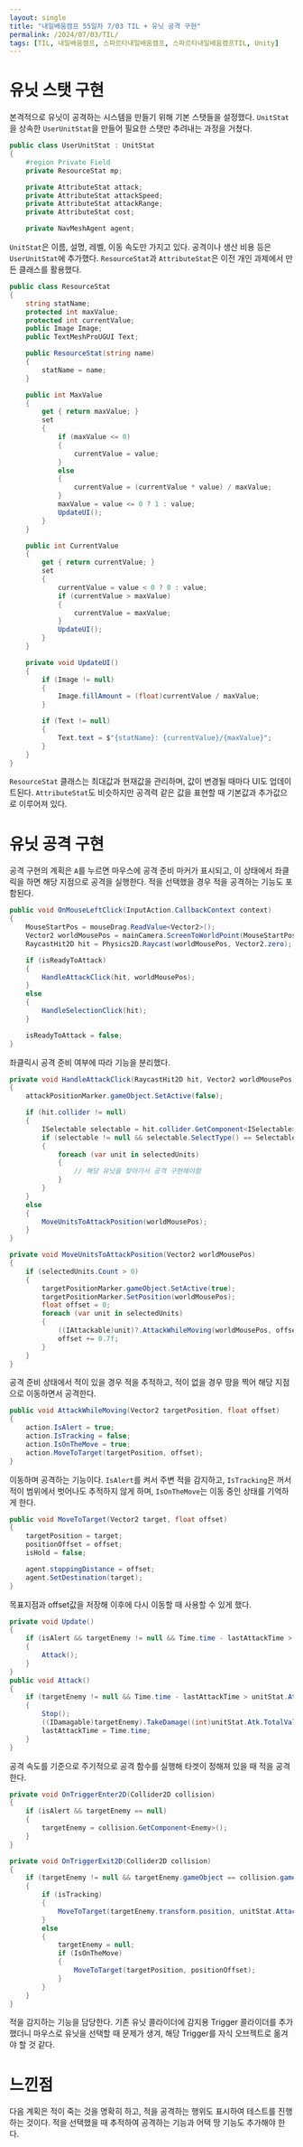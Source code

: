 ```yaml
---
layout: single
title: "내일배움캠프 55일차 7/03 TIL + 유닛 공격 구현"
permalink: /2024/07/03/TIL/
tags: [TIL, 내일배움캠프, 스파르타내일배움캠프, 스파르타내일배움캠프TIL, Unity]
---
```


# 유닛 스탯 구현

본격적으로 유닛이 공격하는 시스템을 만들기 위해 기본 스탯들을 설정했다. `UnitStat`을 상속한 `UserUnitStat`을 만들어 필요한 스탯만 추려내는 과정을 거쳤다. 

```csharp
public class UserUnitStat : UnitStat
{
    #region Private Field
    private ResourceStat mp;

    private AttributeStat attack;
    private AttributeStat attackSpeed;
    private AttributeStat attackRange;
    private AttributeStat cost;

    private NavMeshAgent agent;
```

`UnitStat`은 이름, 설명, 레벨, 이동 속도만 가지고 있다. 공격이나 생산 비용 등은 `UserUnitStat`에 추가했다. `ResourceStat`과 `AttributeStat`은 이전 개인 과제에서 만든 클래스를 활용했다.

```csharp
public class ResourceStat
{
    string statName;
    protected int maxValue;
    protected int currentValue;
    public Image Image;
    public TextMeshProUGUI Text;

    public ResourceStat(string name)
    {
        statName = name;
    }

    public int MaxValue
    {
        get { return maxValue; }
        set
        {
            if (maxValue <= 0)
            {
                currentValue = value;
            }
            else
            {
                currentValue = (currentValue * value) / maxValue;
            }
            maxValue = value <= 0 ? 1 : value;
            UpdateUI();
        }
    }

    public int CurrentValue
    {
        get { return currentValue; }
        set
        {
            currentValue = value < 0 ? 0 : value;
            if (currentValue > maxValue)
            {
                currentValue = maxValue;
            }
            UpdateUI();
        }
    }

    private void UpdateUI()
    {
        if (Image != null)
        {
            Image.fillAmount = (float)currentValue / maxValue;
        }

        if (Text != null)
        {
            Text.text = $"{statName}: {currentValue}/{maxValue}";
        }
    }
}
```

`ResourceStat` 클래스는 최대값과 현재값을 관리하며, 값이 변경될 때마다 UI도 업데이트된다. `AttributeStat`도 비슷하지만 공격력 같은 값을 표현할 때 기본값과 추가값으로 이루어져 있다.

# 유닛 공격 구현

공격 구현의 계획은 `A`를 누르면 마우스에 공격 준비 마커가 표시되고, 이 상태에서 좌클릭을 하면 해당 지점으로 공격을 실행한다. 적을 선택했을 경우 적을 공격하는 기능도 포함된다.

```csharp
public void OnMouseLeftClick(InputAction.CallbackContext context)
{
    MouseStartPos = mouseDrag.ReadValue<Vector2>();
    Vector2 worldMousePos = mainCamera.ScreenToWorldPoint(MouseStartPos);
    RaycastHit2D hit = Physics2D.Raycast(worldMousePos, Vector2.zero);

    if (isReadyToAttack)
    {
        HandleAttackClick(hit, worldMousePos);
    }
    else
    {
        HandleSelectionClick(hit);
    }

    isReadyToAttack = false;
}
```

좌클릭시 공격 준비 여부에 따라 기능을 분리했다.

```csharp
private void HandleAttackClick(RaycastHit2D hit, Vector2 worldMousePos)
{
    attackPositionMarker.gameObject.SetActive(false);

    if (hit.collider != null)
    {
        ISelectable selectable = hit.collider.GetComponent<ISelectable>();
        if (selectable != null && selectable.SelectType() == SelectableType.Enemy)
        {
            foreach (var unit in selectedUnits)
            {
                // 해당 유닛을 찾아가서 공격 구현해야함
            }
        }
    }
    else
    {
        MoveUnitsToAttackPosition(worldMousePos);
    }
}

private void MoveUnitsToAttackPosition(Vector2 worldMousePos)
{
    if (selectedUnits.Count > 0)
    {
        targetPositionMarker.gameObject.SetActive(true);
        targetPositionMarker.SetPosition(worldMousePos);
        float offset = 0;
        foreach (var unit in selectedUnits)
        {
            ((IAttackable)unit)?.AttackWhileMoving(worldMousePos, offset);
            offset += 0.7f;
        }
    }
}
```

공격 준비 상태에서 적이 있을 경우 적을 추적하고, 적이 없을 경우 땅을 찍어 해당 지점으로 이동하면서 공격한다.

```csharp
public void AttackWhileMoving(Vector2 targetPosition, float offset)
{
    action.IsAlert = true;
    action.IsTracking = false;
    action.IsOnTheMove = true;
    action.MoveToTarget(targetPosition, offset);
}
```

이동하며 공격하는 기능이다. `IsAlert`를 켜서 주변 적을 감지하고, `IsTracking`은 꺼서 적이 범위에서 벗어나도 추적하지 않게 하며, `IsOnTheMove`는 이동 중인 상태를 기억하게 한다.

```csharp
public void MoveToTarget(Vector2 target, float offset)
{
    targetPosition = target;
    positionOffset = offset;
    isHold = false;

    agent.stoppingDistance = offset;
    agent.SetDestination(target);
}
```

목표지점과 offset값을 저장해 이후에 다시 이동할 때 사용할 수 있게 했다.

```csharp
private void Update()
{
    if (isAlert && targetEnemy != null && Time.time - lastAttackTime > unitStat.AttackSpeed.TotalValule)
    {
        Attack();
    }
}
public void Attack()
{
    if (targetEnemy != null && Time.time - lastAttackTime > unitStat.AttackSpeed.TotalValule && (Vector3.Distance(targetEnemy.transform.position, transform.position) <= unitStat.AttackRange.TotalValule))
    {
        Stop();
        ((IDamagable)targetEnemy).TakeDamage((int)unitStat.Atk.TotalValule);
        lastAttackTime = Time.time;
    }
}
```

공격 속도를 기준으로 주기적으로 공격 함수를 실행해 타겟이 정해져 있을 때 적을 공격한다.

```csharp
private void OnTriggerEnter2D(Collider2D collision)
{
    if (isAlert && targetEnemy == null)
    {
        targetEnemy = collision.GetComponent<Enemy>();
    }
}

private void OnTriggerExit2D(Collider2D collision)
{
    if (targetEnemy != null && targetEnemy.gameObject == collision.gameObject)
    {
        if (isTracking)
        {
            MoveToTarget(targetEnemy.transform.position, unitStat.AttackRange.TotalValule / 2);
        }
        else
        {
            targetEnemy = null;
            if (IsOnTheMove)
            {
                MoveToTarget(targetPosition, positionOffset);
            }
        }
    }
}
```

적을 감지하는 기능을 담당한다. 기존 유닛 콜라이더에 감지용 Trigger 콜라이더를 추가했더니 마우스로 유닛을 선택할 때 문제가 생겨, 해당 Trigger를 자식 오브젝트로 옮겨야 할 것 같다.

# 느낀점

다음 계획은 적이 죽는 것을 명확히 하고, 적을 공격하는 행위도 표시하여 테스트를 진행하는 것이다. 적을 선택했을 때 추적하여 공격하는 기능과 어택 땅 기능도 추가해야 한다.
